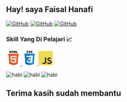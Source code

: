 ## Hay! saya Faisal Hanafi 
[![GitHub](https://img.shields.io/badge/GitHub-100000?style=for-the-badge&logo=github&logoColor=white)](https://github.com/FAISALHANAFI14)
[![GitHub](https://img.shields.io/badge/Instagram-100000?style=for-the-badge&logo=instagram&logoColor=white)](https://instagram.com/hnfi_1406)
[![GitHub](https://img.shields.io/badge/ibrahimnaja19@gmail.com-100000?style=for-the-badge&logo=gmail&logoColor=lighblue)](https://mail.google.com/mail/u/0/#search/ibrahim+naja19%40gmail.com)


### Skill Yang Di Pelajari 📈

<p >
    <a href="https://www.w3.org/html/" target="_blank"> <img
            src="https://raw.githubusercontent.com/devicons/devicon/master/icons/html5/html5-original-wordmark.svg"
            alt="html5" width="40" height="40" /> </a>
    <a href="https://www.w3schools.com/css/" target="_blank"> <img
            src="https://raw.githubusercontent.com/devicons/devicon/master/icons/css3/css3-original-wordmark.svg"
            alt="css3" width="40" height="40" /> 
            </a>
    <a href="https://developer.mozilla.org/en-US/docs/Web/JavaScript" target="_blank"> <img
            src="https://raw.githubusercontent.com/devicons/devicon/master/icons/javascript/javascript-original.svg"
            alt="javascript" width="40" height="40" /> </a>
</p>

![habi](https://media4.giphy.com/media/v1.Y2lkPTc5MGI3NjExbGZtNnRtYXd2ZHFiNjNzMnVuaWlja2l3dGt6bG14dXBhMTA5dXRwZSZlcD12MV9pbnRlcm5hbF9naWZfYnlfaWQmY3Q9cw/PS8myGd5ItNfBfitEp/giphy.gif)
![habi](https://media3.giphy.com/media/v1.Y2lkPTc5MGI3NjExeGM5eHNweTdwNzBva2xoMHh0cWJjNXBxb2ZpM3d3dmdxM2NneDg3dyZlcD12MV9pbnRlcm5hbF9naWZfYnlfaWQmY3Q9cw/CF5JK0bAdnRHvaETg9/giphy.gif)
![habi](https://media.giphy.com/media/Ln7lvxzigeCrXw9kNh/giphy.gif)

## Terima kasih sudah membantu 

